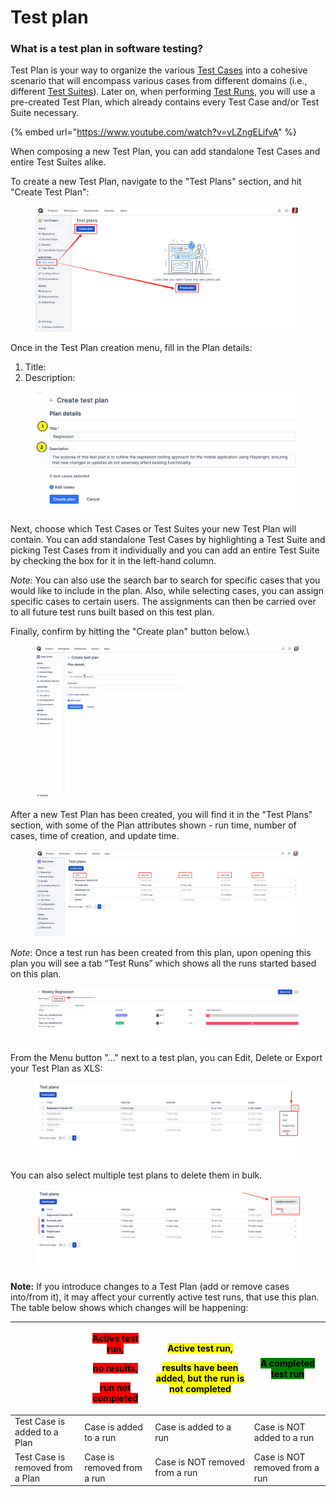 # Test plan

### What is a test plan in software testing?

Test Plan is your way to organize the various [Test Cases](https://docs.qase.io/general/get-started-with-the-qase-platform/test-cases) into a cohesive scenario that will encompass various cases from different domains (i.e., different [Test Suites](https://docs.qase.io/general/get-started-with-the-qase-platform/create-a-test-suite)). Later on, when performing [Test Runs](https://docs.qase.io/general/get-started-with-the-qase-platform/create-a-test-run), you will use a pre-created Test Plan, which already contains every Test Case and/or Test Suite necessary.

{% embed url="https://www.youtube.com/watch?v=vLZngELifvA" %}

When composing a new Test Plan, you can add standalone Test Cases and entire Test Suites alike.

To create a new Test Plan, navigate to the "Test Plans" section, and hit "Create Test Plan":

<figure><img src="../../.gitbook/assets/image (40).png" alt=""><figcaption></figcaption></figure>

Once in the Test Plan creation menu, fill in the Plan details:

1. Title:
2. Description:

<figure><img src="../../.gitbook/assets/image (41).png" alt=""><figcaption></figcaption></figure>

Next, choose which Test Cases or Test Suites your new Test Plan will contain. You can add standalone Test Cases by highlighting a Test Suite and picking Test Cases from it individually and you can add an entire Test Suite by checking the box for it in the left-hand column.

_Note_: You can also use the search bar to search for specific cases that you would like to include in the plan. Also, while selecting cases, you can assign specific cases to certain users. The assignments can then be carried over to all future test runs built based on this test plan.

Finally, confirm by hitting the "Create plan" button below.\


<figure><img src="../../.gitbook/assets/create a new test plan.gif" alt=""><figcaption></figcaption></figure>

After a new Test Plan has been created, you will find it in the "Test Plans" section, with some of the Plan attributes shown - run time, number of cases, time of creation, and update time.

<figure><img src="../../.gitbook/assets/image (42).png" alt=""><figcaption></figcaption></figure>

_Note_: Once a test run has been created from this plan, upon opening this plan you will see a tab “Test Runs” which shows all the runs started based on this plan.

<figure><img src="../../.gitbook/assets/image (43).png" alt=""><figcaption></figcaption></figure>

From the Menu button "..." next to a test plan, you can Edit, Delete or Export your Test Plan as XLS:

<figure><img src="../../.gitbook/assets/image (44).png" alt=""><figcaption></figcaption></figure>

You can also select multiple test plans to delete them in bulk.

<figure><img src="../../.gitbook/assets/image (45).png" alt=""><figcaption></figcaption></figure>

**Note:** If you introduce changes to a Test Plan (add or remove cases into/from it), it may affect your currently active test runs, that use this plan. The table below shows which changes will be happening:

|                                  | <p><mark style="background-color:red;">Active test run,</mark></p><p><mark style="background-color:red;">no results,</mark></p><p><mark style="background-color:red;">run not completed</mark></p> | <p><mark style="background-color:yellow;">Active test run,</mark></p><p><mark style="background-color:yellow;">results have been added, but the run is not completed</mark></p> | <mark style="background-color:green;">A completed test run</mark> |
| -------------------------------- | -------------------------------------------------------------------------------------------------------------------------------------------------------------------------------------------------- | ------------------------------------------------------------------------------------------------------------------------------------------------------------------------------- | ----------------------------------------------------------------- |
| Test Case is added to a Plan     | Case is added to a run                                                                                                                                                                             | Case is added to a run                                                                                                                                                          | Case is NOT added to a run                                        |
| Test Case is removed from a Plan | Case is removed from a run                                                                                                                                                                         | Case is NOT removed from a run                                                                                                                                                  | Case is NOT removed from a run                                    |
